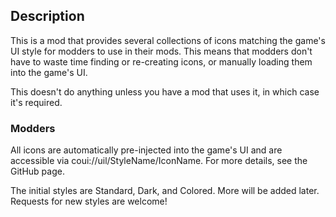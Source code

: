## Description
This is a mod that provides several collections of icons matching the game's UI style for modders to use in their mods.   This means that modders don't have to waste time finding or re-creating icons, or manually loading them into the game's UI.

This doesn't do anything unless you have a mod that uses it, in which case it's required.


### Modders

All icons are automatically pre-injected into the game's UI and are accessible via coui://uil/StyleName/IconName.  For more details, see the GitHub page.

The initial styles are Standard, Dark, and Colored.  More will be added later.  Requests for new styles are welcome!